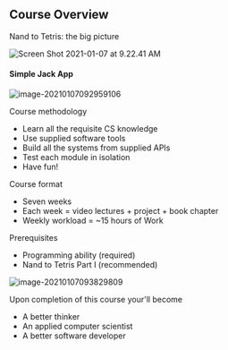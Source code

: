 ## Course Overview

Nand to Tetris: the big picture

![Screen Shot 2021-01-07 at 9.22.41 AM](https://loyioblog.oss-cn-beijing.aliyuncs.com/LoyioBlog/202101074wMaaO.png)



#### Simple Jack App

![image-20210107092959106](https://loyioblog.oss-cn-beijing.aliyuncs.com/LoyioBlog/20210107SJg12c.png)



Course methodology

- Learn all the requisite CS knowledge 
- Use supplied software tools
- Build all the systems from supplied APIs
- Test each module in isolation
- Have fun!



Course format 

- Seven weeks
- Each week = video lectures + project + book chapter
- Weekly workload = ~15 hours of Work



Prerequisites

- Programming ability (required)
- Nand to Tetris Part I (recommended)





![image-20210107093829809](https://loyioblog.oss-cn-beijing.aliyuncs.com/LoyioBlog/202101072f8ymH.png)



Upon completion of this course your'll become

- A better thinker
- An applied computer scientist
- A better software developer

